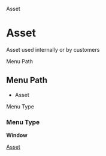 
Asset
# Asset


Asset used internally or by customers

Menu Path
## Menu Path



- Asset

Menu Type
### Menu Type

**Window**


[Asset](../../functional-guide/window/window-asset.md)